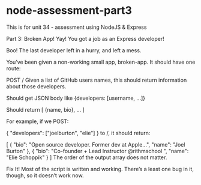 # node-assessment-part3
This is for unit 34 - assessment using NodeJS &amp; Express

Part 3: Broken App!
Yay! You got a job as an Express developer!

Boo! The last developer left in a hurry, and left a mess.

You’ve been given a non-working small app, broken-app. It should have one route:

POST /
Given a list of GitHub users names, this should return information about those developers.

Should get JSON body like {developers: [username, ...]}

Should return [ {name, bio}, ... ]

For example, if we POST:

{ "developers": ["joelburton", "elie"] }
to /, it should return:

[
  {
    "bio": "Open source developer. Former dev at Apple...",
    "name": "Joel Burton"
  },
  {
    "bio": "Co-founder + Lead Instructor @rithmschool ",
    "name": "Elie Schoppik"
  }
]
The order of the output array does not matter.

Fix It!
Most of the script is written and working. There’s a least one bug in it, though, so it doesn’t work now.
